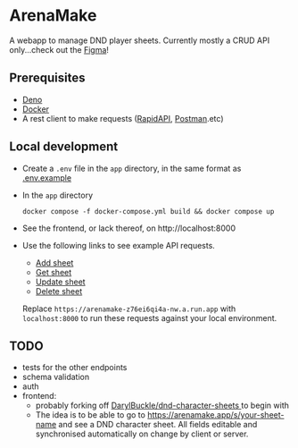 # ArenaMake
A webapp to manage DND player sheets. Currently mostly a CRUD API only...check out the [Figma](https://www.figma.com/file/aSFJhuZY0e484BVgcQgRgm?node-id=0%3A1&comments-enabled=1&viewer=1&locale=en)!
## Prerequisites
* [Deno](https://deno.land)
* [Docker](https://www.docker.com/products/docker-desktop/)
* A rest client to make requests ([RapidAPI](https://paw.cloud/), [Postman](https://www.postman.com/downloads/).etc)


## Local development
* Create a `.env` file in the `app` directory, in the same format as [.env.example](app/.env.example)

* In the `app` directory
  ```
  docker compose -f docker-compose.yml build && docker compose up
  ```
* See the frontend, or lack thereof, on http://localhost:8000
* Use the following links to see example API requests.
  * [Add sheet](https://paw.pt/hJBBBboa)
  * [Get sheet](https://paw.pt/hJBCaUEz)
  * [Update sheet](https://paw.pt/hJBCjcGg)
  * [Delete sheet](https://paw.pt/hJBCoB3f)
  
  Replace `https://arenamake-z76ei6qi4a-nw.a.run.app` with `localhost:8000` to run these requests against your local environment.

## TODO

* tests for the other endpoints
* schema validation
* auth 
* frontend:
  * probably forking off [DarylBuckle/dnd-character-sheets
](https://github.com/DarylBuckle/dnd-character-sheets) to begin with
  * The idea is to be able to go to https://arenamake.app/s/your-sheet-name and see a DND character sheet. All fields editable and synchronised automatically on change by client or server.
